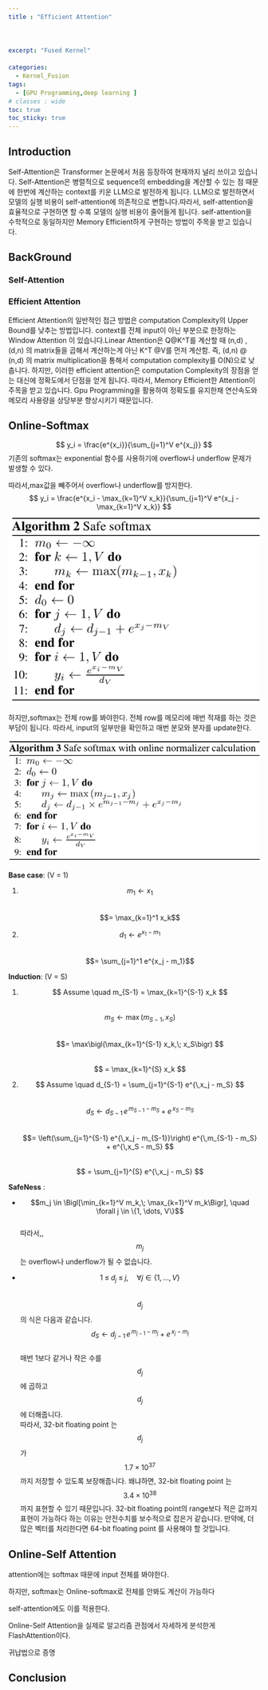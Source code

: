 ```yaml
---
title : "Efficient Attention"



excerpt: "Fused Kernel"

categories:
  - Kernel_Fusion
tags:
  - [GPU Programming,deep learning ]
# classes : wide
toc: true
toc_sticky: true
---
```

## Introduction

Self-Attention은 Transformer 논문에서 처음 등장하여 현재까지 널리 쓰이고 있습니다.
Self-Attention은 병렬적으로 sequence의 embedding을 계산할 수 있는 점 때문에 한번에 계산하는 context를 키운 LLM으로 발전하게 됩니다.
LLM으로 발전하면서 모델의 실행 비용이 self-attention에 의존적으로 변합니다.따라서, self-attention을 효율적으로 구현하면 할 수록 모델의 실행 비용이 줄어들게 됩니다.
self-attention을 수학적으로 동일하지만 Memory Efficient하게 구현하는 방법이 주목을 받고 있습니다.


## BackGround

### Self-Attention


### Efficient Attention

Efficient Attention의 일반적인 접근 방법은 computation Complexity의 Upper Bound를 낮추는 방법입니다. 
context를 전체 input이 아닌 부분으로 한정하는 Window Attention 이 있습니다.Linear Attention은 Q@K^T를 계산할 때 (n,d) ,(d,n) 의 matrix들을 곱해서 계산하는게 아닌 K^T @V를 먼저 계산함. 즉, (d,n) @ (n,d) 의 matrix multiplication을 통해서 computation complexity를 O(N)으로 낮춥니다.
하지만, 이러한 efficient attention은 computation Complexity의 장점을 얻는 대신에 정확도에서 단점을 얻게 됩니다.
따라서, Memory Efficient한 Attention이 주목을 받고 있습니다. Gpu Programming을 활용하여 정확도를 유지한채 연산속도와 메모리 사용량을 상당부분 향상시키기 때문입니다.

## Online-Softmax

$$ y_i = \frac{e^{x_i}}{\sum_{j=1}^V e^{x_j}} $$
기존의 softmax는 exponential 함수를 사용하기에 overflow나 underflow 문제가 발생할 수 있다.

따라서,max값을 빼주어서 overflow나 underflow를 방지한다.
$$ y_i = \frac{e^{x_i - \max_{k=1}^V x_k}}{\sum_{j=1}^V e^{x_j - \max_{k=1}^V x_k}} $$


![online-softmax](\assets\images\DeepLearning\KernelFusion\safesoftmax.png)



하지만,softmax는 전체 row를 봐야한다.
전체 row를 메모리에 매번 적재를 하는 것은 부담이 됩니다.
따라서, input의 일부만을 확인하고 매번 분모와 분자를 update한다.

![online-softmax](\assets\images\DeepLearning\KernelFusion\online-softmax.png)

**Base case**: \(V = 1\)

1. $$m_1 \leftarrow x_1$$  
   $$= \max_{k=1}^1 x_k$$

2. $$d_1 \leftarrow e^{x_1 - m_1}$$  
   $$= \sum_{j=1}^1 e^{x_j - m_1}$$


**Induction**: \(V = S\)

1. $$ Assume \quad m_{S-1} = \max_{k=1}^{S-1} x_k $$  
$$m_S \leftarrow \max(m_{S-1}, x_S) $$  
$$= \max\bigl(\max_{k=1}^{S-1} x_k,\; x_S\bigr) $$  
$$ = \max_{k=1}^{S} x_k $$  



2. $$ Assume \quad d_{S-1} = \sum_{j=1}^{S-1} e^{\,x_j - m_S} $$  
$$d_S \leftarrow d_{S-1} \, e^{\,m_{S-1} - m_S} + e^{\,x_S - m_S} $$  
$$= \left(\sum_{j=1}^{S-1} e^{\,x_j - m_{S-1}}\right) e^{\,m_{S-1} - m_S} + e^{\,x_S - m_S} $$  
$$ = \sum_{j=1}^{S} e^{\,x_j - m_S} $$


**SafeNess** :  
- $$m_j \in \Bigl[\min_{k=1}^V m_k,\; \max_{k=1}^V m_k\Bigr], \quad \forall j \in \{1, \dots, V\}$$  
  따라서,, $$m_j$$ 는 overflow나 underflow가 될 수 없습니다.

- $$1 \;\le\; d_j \;\le\; j, \quad \forall j \in \{1, \dots, V\}$$  
  $$d_j $$의 식은 다음과 같습니다.  
  $$d_S \leftarrow d_{j-1} \, e^{\,m_{j-1} - m_j} + e^{\,x_j - m_j} $$  
  매번 1보다 같거나 작은 수를 $$d_j $$에 곱하고 $$d_j $$에 더해줍니다.  
  따라서, 32-bit floating point 는 $$d_j$$가 $$1.7 \times 10^{37}$$ 까지 저장할 수 있도록 보장해줍니다.
  왜냐하면, 32-bit floating point 는 $$ 3.4 \times 10^{38}$$ 까지 표현할 수 있기 때문입니다. 
  32-bit floating point의 range보다 적은 값까지 표현이 가능하다 하는 이유는 안전수치를 보수적으로 잡은거 같습니다. 
  만약에, 더 많은 벡터를 처리한다면 64-bit floating point 를 사용해야 할 것입니다.  
  
## Online-Self Attention
attention에는 softmax 때문에 input 전체를 봐야한다.

하지만, softmax는 Online-softmax로 전체를 안봐도 계산이 가능하다

self-attention에도 이를 적용한다.

Online-Self Attention을 실제로 알고리즘 관점에서 자세하게 분석한게 FlashAttention이다.


귀납법으로 증명



## Conclusion

